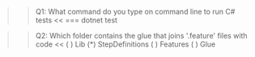 
>>Q1: What command do you type on command line to run C# tests <<
=== dotnet test

>>Q2: Which folder contains the glue that joins '.feature' files with code <<
( ) Lib
(*) StepDefinitions
( ) Features
( ) Glue




